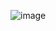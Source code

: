 ![image](https://github.com/ilrexho2011/Project-EULER-Possible-Solutions-Problems-101_to_200/assets/61479363/bce89627-64b2-4d83-ad8c-f3b23b72a3cd)

